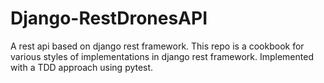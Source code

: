 # Django-RestDronesAPI
A rest api based on django rest framework. 
This repo is a cookbook for various styles of implementations in django rest framework.
Implemented with a TDD approach using pytest.
